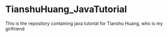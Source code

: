 # TianshuHuang_JavaTutorial
This is the repository containing java tutorial for Tianshu Huang, who is my girlfriend
